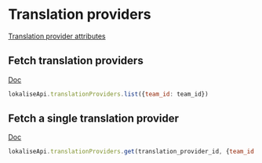 # Translation providers

[Translation provider attributes](https://app.lokalise.com/api2docs/curl/#object-translation-providers)

## Fetch translation providers

[Doc](https://app.lokalise.com/api2docs/curl/#transition-list-all-providers-get)

```js
lokaliseApi.translationProviders.list({team_id: team_id})
```

## Fetch a single translation provider

[Doc](https://app.lokalise.com/api2docs/curl/#transition-retrieve-a-provider-get)

```js
lokaliseApi.translationProviders.get(translation_provider_id, {team_id: team_id});
```
